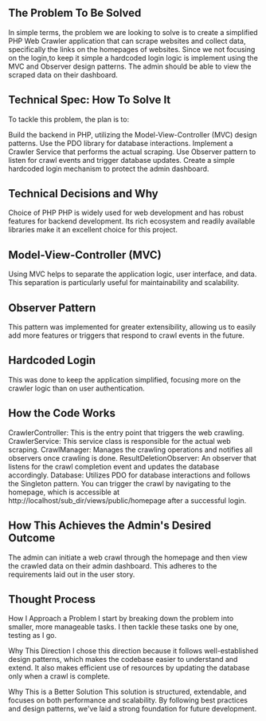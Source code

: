 
## The Problem To Be Solved
In simple terms, the problem we are looking to solve is to create a simplified PHP Web Crawler application that can scrape websites and collect data, specifically the links on the homepages of websites. Since we not focusing on the login,to keep it simple a hardcoded login logic is implement using the MVC and Observer design patterns. The admin should be able to view the scraped data on their dashboard.

## Technical Spec: How To Solve It
To tackle this problem, the plan is to:

Build the backend in PHP, utilizing the Model-View-Controller (MVC) design patterns.
Use the PDO library for database interactions.
Implement a Crawler Service that performs the actual scraping.
Use Observer pattern to listen for crawl events and trigger database updates.
Create a simple hardcoded login mechanism to protect the admin dashboard.
## Technical Decisions and Why
Choice of PHP
PHP is widely used for web development and has robust features for backend development. Its rich ecosystem and readily available libraries make it an excellent choice for this project.

## Model-View-Controller (MVC)
Using MVC helps to separate the application logic, user interface, and data. This separation is particularly useful for maintainability and scalability.

## Observer Pattern
This pattern was implemented for greater extensibility, allowing us to easily add more features or triggers that respond to crawl events in the future.

## Hardcoded Login
This was done to keep the application simplified, focusing more on the crawler logic than on user authentication.

## How the Code Works
CrawlerController: This is the entry point that triggers the web crawling.
CrawlerService: This service class is responsible for the actual web scraping.
CrawlManager: Manages the crawling operations and notifies all observers once crawling is done.
ResultDeletionObserver: An observer that listens for the crawl completion event and updates the database accordingly.
Database: Utilizes PDO for database interactions and follows the Singleton pattern.
You can trigger the crawl by navigating to the homepage, which is accessible at http://localhost/sub_dir/views/public/homepage after a successful login.

## How This Achieves the Admin's Desired Outcome
The admin can initiate a web crawl through the homepage and then view the crawled data on their admin dashboard. This adheres to the requirements laid out in the user story.

## Thought Process
How I Approach a Problem
I start by breaking down the problem into smaller, more manageable tasks. I then tackle these tasks one by one, testing as I go.

Why This Direction
I chose this direction because it follows well-established design patterns, which makes the codebase easier to understand and extend. It also makes efficient use of resources by updating the database only when a crawl is complete.

Why This is a Better Solution
This solution is structured, extendable, and focuses on both performance and scalability. By following best practices and design patterns, we've laid a strong foundation for future development.